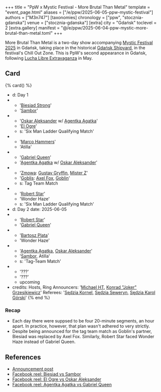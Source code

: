 +++
title = "PpW x Mystic Festival - More Brutal Than Metal"
template = "event_page.html"
aliases = ["/e/ppw/2025-06-05-ppw-mystic-festival"]
authors = ["M3n747"]
[taxonomies]
chronology = ["ppw", "stocznia-gdanska"]
venue = ["stocznia-gdanska"]
[extra]
city = "Gdańsk"
toclevel = 2
[extra.gallery]
manifest = "@/e/ppw/2025-06-04-ppw-mystic-more-brutal-than-metal.toml"
+++

More Brutal Than Metal is a two-day show accompanying [Mystic Festival 2025][mystic] in Gdańsk, taking place in the historical [Gdańsk Shipyard](@/v/stocznia-gdanska.md), in the festival's Chill Out Zone. This is PpW's second appearance in Gdańsk, following [Lucha Libre Extravaganza](@/e/ppw/2025-05-16-ppw-lucha-libre-extravaganza.md) in May.

## Card

{% card() %}
- d: Day 1
- - '[Biesiad Strong](@/w/biesiad.md)'
  - '[Sambor](@/w/sambor.md)'
- - '[Oskar Aleksander](@/w/oskar-aleksander.md) w/ [Agentka Agatka](@/w/agentka-agatka.md)'
  - '[El Ogre](@/w/olgierd.md)'
  - s: 'Six Man Ladder Qualifying Match'
- - '[Marco Hammers](@/w/marco-hammers.md)'
  - 'Atilla'
- - '[Gabriel Queen](@/w/gabriel-queen.md)'
  - '[Agentka Agatka](@/w/agentka-agatka.md) w/ [Oskar Aleksander](@/w/oskar-aleksander.md)'
- - '[Zmowa](@/tt/zmowa.md): [Gustav Gryffin](@/w/gustav-gryffin.md), [Mister Z](@/w/mister-z.md)'
  - '[Goblis](@/tt/goblis.md): [Axel Fox](@/w/axel-fox.md), [Goblin](@/w/goblin.md)'
  - s: Tag Team Match
- - '[Robert Star](@/w/robert-star.md)'
  - 'Wonder Haze'
  - s: 'Six Man Ladder Qualifying Match'
- d: Day 2
  date: 2025-06-05
- - '[Robert Star](@/w/robert-star.md)'
  - '[Gabriel Queen](@/w/gabriel-queen.md)'
- - '[Bartosz Plata](@/w/plata.md)'
  - 'Wonder Haze'
- - '[Agentka Agatka](@/w/agentka-agatka.md), [Oskar Aleksander](@/w/oskar-aleksander.md)'
  - '[Sambor](@/w/sambor.md), Atilla'
  - s: 'Tag-Team Match'
- - '???'
  - '???'
  - upcoming
- credits:
    Hosts, Ring Announcers: '[Michael HT](@/w/michael-ht.md), [Konrad "Joker" Grzesikiewicz](@/w/joker.md)'
    Referees: '[Sędzia Kornel](@/w/sedzia-kornel.md), [Sędzia Seweryn](@/w/sedzia-seweryn.md), [Sędzia Karol Górski](@/w/madman-charlie.md)'
{% end %}

### Recap

* Each day there were suppsed to be four 20-minute segments, an hour apart. In practice, however, that plan wasn't adhered to very strictly.
* Despite being announced for the tag team match as Goblin's partner, Biesiad was replaced by Axel Fox. Similarly, Robert Star faced Wonder Haze instead of Gabriel Queen.

## References

* [Announcement post](https://www.facebook.com/photo/?fbid=1246774540140902&set=a.734451078039920)
* [Facebook reel: Biesiad vs Sambor](https://www.facebook.com/reel/731351469459974)
* [Facebook reel: El Ogre vs Oskar Aleksander](https://www.facebook.com/reel/504039896128850)
* [Facebook reel: Agentka Agatka vs Gabriel Queen](https://www.facebook.com/reel/1374293023779154)

[mystic]: https://www.mysticfestival.pl/
